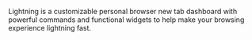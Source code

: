 Lightning is a customizable personal browser new tab dashboard with powerful commands and functional widgets to help make your browsing experience lightning fast.

